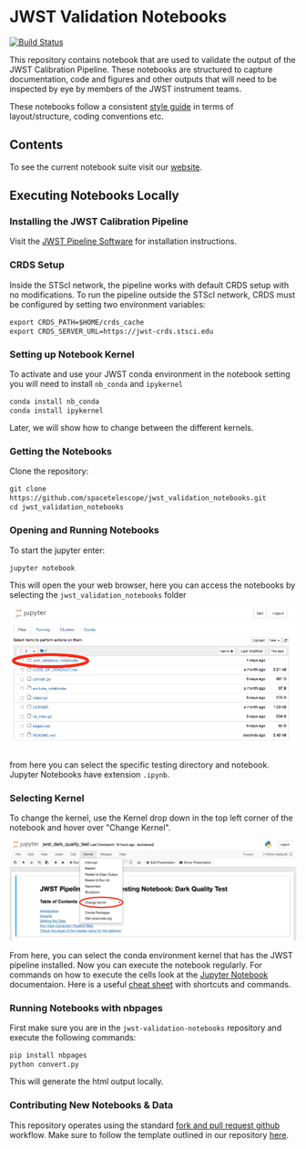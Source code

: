 # JWST Validation Notebooks

[![Build Status](https://travis-ci.com/spacetelescope/jwst_validation_notebooks.svg?branch=master)](https://travis-ci.com/spacetelescope/jwst_validation_notebooks)

This repository contains notebook that are used to validate the output of the JWST Calibration Pipeline. These notebooks are structured to capture documentation, code and figures and other outputs that will need to be inspected by eye by members of the JWST instrument teams.

These notebooks follow a consistent [style guide](https://github.com/spacetelescope/style-guides/blob/master/guides/jupyter-notebooks.md) in terms of layout/structure, coding conventions etc.

## Contents
To see the current notebook suite visit our [website](https://jwst-validation-notebooks.stsci.edu/).

## Executing Notebooks Locally

### Installing the JWST Calibration Pipeline ###
Visit the [JWST Pipeline Software](https://github.com/spacetelescope/jwst) for installation instructions.

### CRDS Setup ###

Inside the STScI network, the pipeline works with default CRDS setup with no modifications.  To run the pipeline outside the STScI network, CRDS must be configured by setting two environment variables:

    export CRDS_PATH=$HOME/crds_cache
    export CRDS_SERVER_URL=https://jwst-crds.stsci.edu

### Setting up Notebook Kernel ###

To activate and use your JWST conda environment in the notebook setting you will need to install `nb_conda` and `ipykernel`

    conda install nb_conda
    conda install ipykernel

Later, we will show how to change between the different kernels.

### Getting the Notebooks ###

Clone the repository:

    git clone https://github.com/spacetelescope/jwst_validation_notebooks.git
    cd jwst_validation_notebooks

### Opening and Running Notebooks ###

To start the jupyter enter:

    jupyter notebook

This will open the your web browser, here you can access the notebooks by selecting the `jwst_validation_notebooks` folder

![Notebook Home](docs/static/notebook_home.png)

from here you can select the specific testing directory and notebook. Jupyter Notebooks have extension `.ipynb`.

### Selecting Kernel ###

To change the kernel, use the Kernel drop down in the top left corner of the notebook and hover over "Change Kernel".

![Select Kernel](docs/static/kernel.png)

From here, you can select the conda environment kernel that has the JWST pipeline installed. Now you can execute the notebook
regularly. For commands on how to execute the cells look at the [Jupyter Notebook](https://jupyter-notebook.readthedocs.io/en/stable/) documentaion. Here is a useful [cheat sheet](https://cheatography.com/weidadeyue/cheat-sheets/jupyter-notebook/pdf_bw/) with shortcuts and commands.

### Running Notebooks with nbpages ###
First make sure you are in the `jwst-validation-notebooks` repository and execute the following commands:

    pip install nbpages
    python convert.py

This will generate the html output locally.

### Contributing New Notebooks & Data ###

This repository operates using the standard [fork and pull request github](https://gist.github.com/Chaser324/ce0505fbed06b947d962) workflow. Make sure to follow the template outlined in our repository [here](https://github.com/spacetelescope/jwst_validation_notebooks/blob/master/jwst_validation_notebooks/templates/validation_test_template.ipynb).